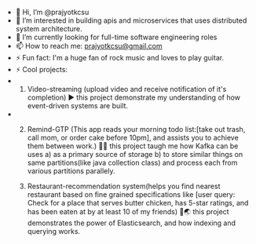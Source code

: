 - 👋 Hi, I’m @prajyotkcsu
- 👀 I’m interested in building apis and microservices that uses distributed system architecture.
- 🌱 I’m currently looking for full-time software engineering roles
- 📫 How to reach me: prajyotkcsu@gmail.com
- ⚡ Fun fact: I'm a huge fan of rock music and loves to play guitar.
- ⚡ Cool projects:
- 1) Video-streaming (upload video and receive notification of it's completion)
     ▶️ this project demonstrate my understanding of how event-driven systems are built.
- 2) Remind-GTP (This app reads your morning todo list:[take out trash, call mom, or order cake before 10pm], and assists you to achieve them between work.)
         💠💠 this project taugh me how Kafka can be uses a) as a primary source of storage
           b) to store similar things on same partitions(like java collection class) and process each from various partitions parallely.

  3) Restaurant-recommendation system(helps you find nearest restaurant based on fine grained specifications like [user query: Check for a place that serves butter chicken, has 5-star ratings, and has been eaten at by at least 10 of my friends)
      🍕🌏 this project demonstrates the power of Elasticsearch, and how indexing and querying works.

<!---
prajyotkcsu/prajyotkcsu is a ✨ special ✨ repository because its `README.md` (this file) appears on your GitHub profile.
You can click the Preview link to take a look at your changes.
--->
